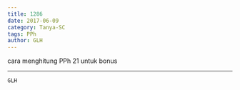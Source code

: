 ```yaml
---
title: 1286
date: 2017-06-09
category: Tanya-SC
tags: PPh
author: GLH
---
```


cara menghitung PPh 21 untuk bonus

---



`GLH`
